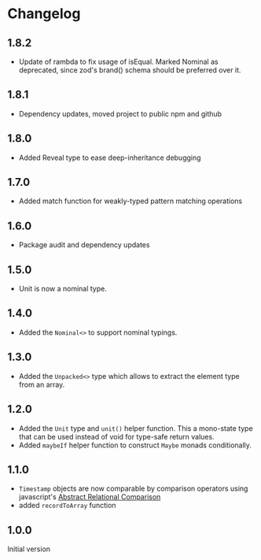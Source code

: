 # Changelog

## 1.8.2

-   Update of rambda to fix usage of isEqual. Marked Nominal as deprecated, since zod's brand() schema should be preferred over it.

## 1.8.1

-   Dependency updates, moved project to public npm and github

## 1.8.0

-   Added Reveal type to ease deep-inheritance debugging

## 1.7.0

-   Added match function for weakly-typed pattern matching operations

## 1.6.0

-   Package audit and dependency updates

## 1.5.0

-   Unit is now a nominal type.

## 1.4.0

-   Added the `Nominal<>` to support nominal typings.

## 1.3.0

-   Added the `Unpacked<>` type which allows to extract the element type from an array.

## 1.2.0

-   Added the `Unit` type and `unit()` helper function. This a mono-state type that can be used instead of void for type-safe return values.
-   Added `maybeIf` helper function to construct `Maybe` monads conditionally.

## 1.1.0

-   `Timestamp` objects are now comparable by comparison operators using javascript's [Abstract Relational Comparison](https://tc39.es/ecma262/#sec-abstract-relational-comparison)
-   added `recordToArray` function

## 1.0.0

Initial version
